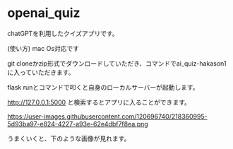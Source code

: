 # openai_quiz
chatGPTを利用したクイズアプリです。

(使い方) mac Os対応です

git cloneかzip形式でダウンロードしていただき、コマンドでai_quiz-hakason1に入っていただきます。

flask runとコマンドで叩くと自身のローカルサーバーが起動します。

http://127.0.0.1:5000 と検索するとアプリに入ることができます。

https://user-images.githubusercontent.com/120696740/218360995-5d93ba97-e824-4227-a93e-62e4dbf7f8ea.png

うまくいくと、下のような画像が見れます。

